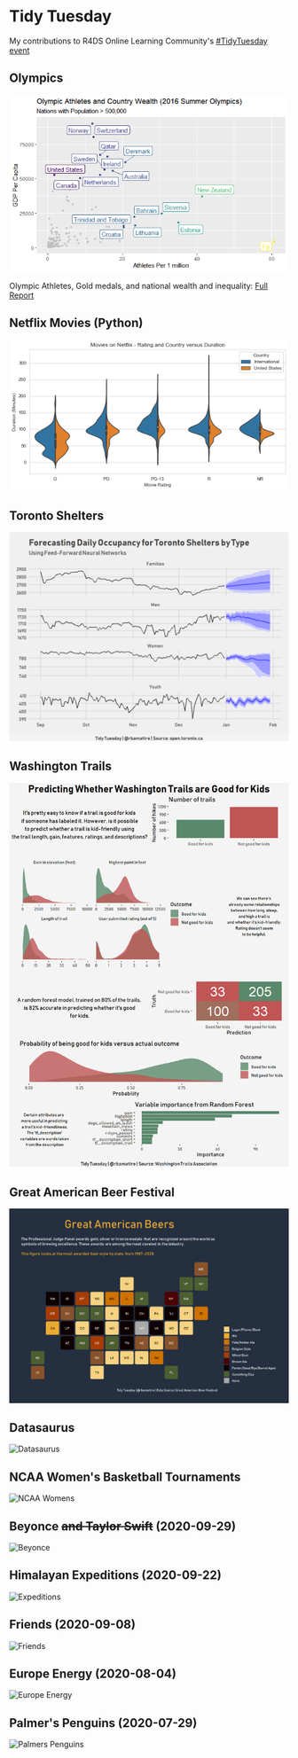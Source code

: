# Tidy Tuesday

My contributions to R4DS Online Learning Community's [#TidyTuesday event](https://github.com/rfordatascience/tidytuesday)

## Olympics

![Olympics](https://github.com/bamattre/tidytuesday/blob/master/tidytuesday_2021-07-27_olympics_athletes_wealth.png)

Olympic Athletes, Gold medals, and national wealth and inequality: [Full Report](https://htmlpreview.github.io/?https://github.com/bamattre/tidytuesday/blob/master/tidytuesday_2021-07-27_olympics.html)

## Netflix Movies (Python)

![Netflix Movies](https://github.com/bamattre/tidytuesday/blob/master/2021-04-20%20netflix%20movies.png)

## Toronto Shelters

![Toronto Shelters](https://github.com/bamattre/tidytuesday/blob/master/2020-12-01%20toronto%20shelters.png)

## Washington Trails

![Washington Trails](https://github.com/bamattre/tidytuesday/blob/master/2020-11-24%20washington%20trails.png)

## Great American Beer Festival

![Beer](https://github.com/bamattre/tidytuesday/blob/master/2020-10-20%20beer.png)

## Datasaurus

![Datasaurus](https://github.com/bamattre/tidytuesday/blob/master/2020-10-13%20datasaurus.gif)

## NCAA Women's Basketball Tournaments

![NCAA Womens](https://github.com/bamattre/tidytuesday/blob/master/2020-10-06%20ncaa%20womens%20basketball.png)

## Beyonce ~~and Taylor Swift~~ (2020-09-29)

![Beyonce](https://github.com/bamattre/tidytuesday/blob/master/2020-09-29%20beyonce.png)

## Himalayan Expeditions (2020-09-22)

![Expeditions](https://github.com/bamattre/tidytuesday/blob/master/2020-09-22_himalayan_exp_v2.png)

## Friends (2020-09-08)

![Friends](https://github.com/bamattre/tidytuesday/blob/master/2020-09-08%20Friends.png)

## Europe Energy (2020-08-04)

![Europe Energy](https://github.com/bamattre/tidytuesday/blob/master/2020-08-04%20European%20Energy%20Production.gif)

## Palmer's Penguins (2020-07-29)

![Palmers Penguins](https://github.com/bamattre/tidytuesday/blob/master/2020-07-29_palmer_penguins.png)
